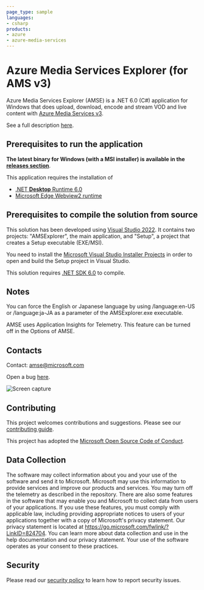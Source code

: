 ```yaml
---
page_type: sample
languages:
- csharp
products:
- azure
- azure-media-services
---
```


# Azure Media Services Explorer (for AMS v3)

Azure Media Services Explorer (AMSE) is a .NET 6.0 (C#) application for Windows that does upload, download, encode and stream VOD and live content with [Azure Media Services v3](https://azure.microsoft.com/en-us/services/media-services/).

See a full description [here](http://azure.microsoft.com/blog/2014/10/08/managing-media-workflows-with-the-new-azure-media-services-explorer-tool).

## Prerequisites to run the application

**The latest binary for Windows (with a MSI installer) is available in the [releases section](https://github.com/Azure/Azure-Media-Services-Explorer/releases)**.

This application requires the installation of
- [.NET **Desktop** Runtime 6.0](https://dotnet.microsoft.com/download/dotnet/6.0)
- [Microsoft Edge Webview2 runtime](https://developer.microsoft.com/microsoft-edge/webview2/)

## Prerequisites to compile the solution from source

This solution has been developed using [Visual Studio 2022](https://visualstudio.microsoft.com/vs/). It contains two projects: "AMSExplorer", the main application, and "Setup", a project that creates a Setup executable (EXE/MSI).

You need to install the [Microsoft Visual Studio Installer Projects](https://marketplace.visualstudio.com/items?itemName=VisualStudioClient.MicrosoftVisualStudio2022InstallerProjects) in order to open and build the Setup project in Visual Studio.

This solution requires [.NET SDK 6.0](https://dotnet.microsoft.com/download/dotnet/6.0) to compile.

## Notes

You can force the English or Japanese language by using /language:en-US or /language:ja-JA as a parameter of the AMSExplorer.exe executable.

AMSE uses Application Insights for Telemetry. This feature can be turned off in the Options of AMSE.

## Contacts

Contact: amse@microsoft.com

Open a bug [here](https://github.com/Azure/Azure-Media-Services-Explorer/issues/new).

![Screen capture](https://user-images.githubusercontent.com/8104205/116678834-17935c80-a9aa-11eb-9419-6c79de82b8ca.png)

## Contributing

This project welcomes contributions and suggestions. Please see our [contributing guide](CONTRIBUTING.md).

This project has adopted the [Microsoft Open Source Code of Conduct](CODE_OF_CONDUCT.md).

## Data Collection

The software may collect information about you and your use of the software and send it to Microsoft. Microsoft may use this information to provide services and improve our products and services. You may turn off the telemetry as described in the repository. There are also some features in the software that may enable you and Microsoft to collect data from users of your applications. If you use these features, you must comply with applicable law, including providing appropriate notices to users of your applications together with a copy of Microsoft's privacy statement. Our privacy statement is located at <https://go.microsoft.com/fwlink/?LinkID=824704>. You can learn more about data collection and use in the help documentation and our privacy statement. Your use of the software operates as your consent to these practices.

## Security
Please read our [security policy](SECURITY.md) to learn how to report security issues.
